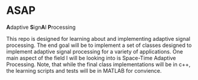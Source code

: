# ASAP
**A**daptive **S**ign**A**l **P**rocessing

This repo is designed for learning about and implementing adaptive signal processing. The end goal will be to implement a set of classes designed to implement adaptive signal processing for a variety of applications. One main aspect of the field I will be looking into is Space-Time Adaptive Processing. Note, that while the final class implementations will be in c++, the learning scripts and tests will be in MATLAB for convience. 

